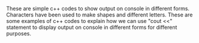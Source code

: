 These are simple c++ codes to show output on console in different forms. Characters have been used to make shapes and different letters. These are some examples of c++ codes to explain how we can use "cout <<" statement to display output on console in different forms for different purposes.
